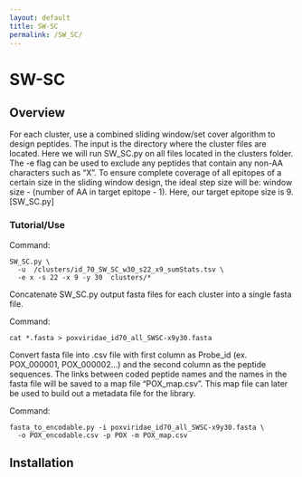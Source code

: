 ```yaml
---
layout: default
title: SW-SC
permalink: /SW_SC/
---
```

# SW-SC

## Overview
For each cluster, use a combined sliding window/set cover algorithm to design peptides. The input is the directory where the cluster files are located. Here we will run SW_SC.py on all files located in the clusters folder. The -e flag can be used to exclude any peptides that contain any non-AA characters such as “X”. To ensure complete coverage of all epitopes of a certain size in the sliding window design, the ideal step size will be: window size - (number of AA in target epitope - 1). Here, our target epitope size is 9. [SW_SC.py]

### Tutorial/Use
Command:
```
SW_SC.py \
  -u  /clusters/id_70_SW_SC_w30_s22_x9_sumStats.tsv \
  -e x -s 22 -x 9 -y 30  clusters/*
```
Concatenate SW_SC.py output fasta files for each cluster into a single fasta file.

Command:
```
cat *.fasta > poxviridae_id70_all_SWSC-x9y30.fasta
```

Convert fasta file into .csv file with first column as Probe_id (ex. POX_000001, POX_000002…) and the second column as the peptide sequences. The links between coded peptide names and the names in the fasta file will be saved to a map file “POX_map.csv”. This map file can later be used to build out a metadata file for the library.

Command:
```
fasta_to_encodable.py -i poxviridae_id70_all_SWSC-x9y30.fasta \
  -o POX_encodable.csv -p POX -m POX_map.csv
```

## Installation
